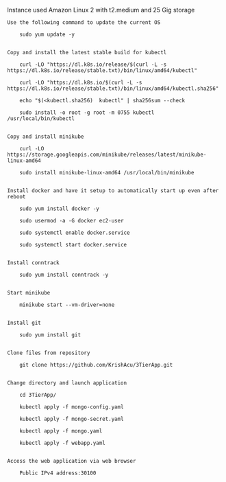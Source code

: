 Instance used Amazon Linux 2 with t2.medium and 25 Gig storage

	Use the following command to update the current OS
	
		sudo yum update -y


	Copy and install the latest stable build for kubectl

		curl -LO "https://dl.k8s.io/release/$(curl -L -s https://dl.k8s.io/release/stable.txt)/bin/linux/amd64/kubectl"

		curl -LO "https://dl.k8s.io/$(curl -L -s https://dl.k8s.io/release/stable.txt)/bin/linux/amd64/kubectl.sha256"

		echo "$(<kubectl.sha256)  kubectl" | sha256sum --check

		sudo install -o root -g root -m 0755 kubectl /usr/local/bin/kubectl
		
	
	Copy and install minikube

		curl -LO https://storage.googleapis.com/minikube/releases/latest/minikube-linux-amd64

		sudo install minikube-linux-amd64 /usr/local/bin/minikube
		
		
	Install docker and have it setup to automatically start up even after reboot

		sudo yum install docker -y

		sudo usermod -a -G docker ec2-user
		
		sudo systemctl enable docker.service

		sudo systemctl start docker.service


	Install conntrack

		sudo yum install conntrack -y
		
		
	Start minikube

		minikube start --vm-driver=none


	Install git
	
		sudo yum install git

	
	Clone files from repository
	
		git clone https://github.com/KrishAcu/3TierApp.git


	Change directory and launch application
	
		cd 3TierApp/

		kubectl apply -f mongo-config.yaml

		kubectl apply -f mongo-secret.yaml

		kubectl apply -f mongo.yaml

		kubectl apply -f webapp.yaml


	Access the web application via web browser
	
		Public IPv4 address:30100


